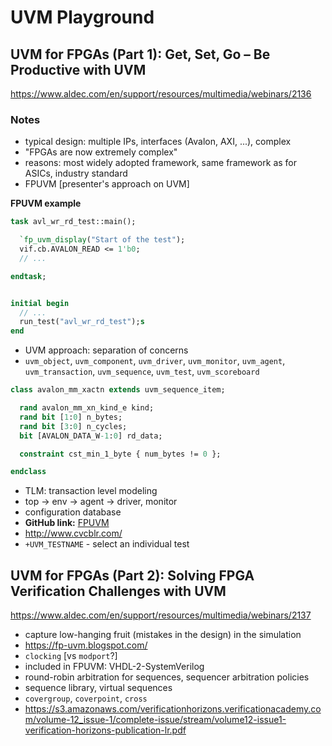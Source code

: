 # UVM Playground

## UVM for FPGAs (Part 1): Get, Set, Go – Be Productive with UVM

https://www.aldec.com/en/support/resources/multimedia/webinars/2136

### Notes

- typical design: multiple IPs, interfaces (Avalon, AXI, ...), complex
- "FPGAs are now extremely complex"
- reasons: most widely adopted framework, same framework as for ASICs, industry standard
- FPUVM [presenter's approach on UVM]

**FPUVM example**

```systemverilog
task avl_wr_rd_test::main();

  `fp_uvm_display("Start of the test");
  vif.cb.AVALON_READ <= 1'b0;
  // ...

endtask;


initial begin
  // ...
  run_test("avl_wr_rd_test");s
end
```

- UVM approach: separation of concerns
- `uvm_object`, `uvm_component`, `uvm_driver`, `uvm_monitor`, `uvm_agent`,
  `uvm_transaction`, `uvm_sequence`, `uvm_test`, `uvm_scoreboard`

```systemverilog
class avalon_mm_xactn extends uvm_sequence_item;

  rand avalon_mm_xn_kind_e kind;
  rand bit [1:0] n_bytes;
  rand bit [3:0] n_cycles;
  bit [AVALON_DATA_W-1:0] rd_data;

  constraint cst_min_1_byte { num_bytes != 0 };

endclass
```

- TLM: transaction level modeling
- top -> env -> agent -> driver, monitor
- configuration database
- **GitHub link:** [FPUVM](github.com/svenka3/fp-uvm)
- http://www.cvcblr.com/
- `+UVM_TESTNAME` - select an individual test


## UVM for FPGAs (Part 2): Solving FPGA Verification Challenges with UVM

https://www.aldec.com/en/support/resources/multimedia/webinars/2137

- capture low-hanging fruit (mistakes in the design) in the simulation
- https://fp-uvm.blogspot.com/
- `clocking` [vs `modport`?]
- included in FPUVM: VHDL-2-SystemVerilog
- round-robin arbitration for sequences, sequencer arbitration policies
- sequence library, virtual sequences
- `covergroup`, `coverpoint`, `cross`
- https://s3.amazonaws.com/verificationhorizons.verificationacademy.com/volume-12_issue-1/complete-issue/stream/volume12-issue1-verification-horizons-publication-lr.pdf

